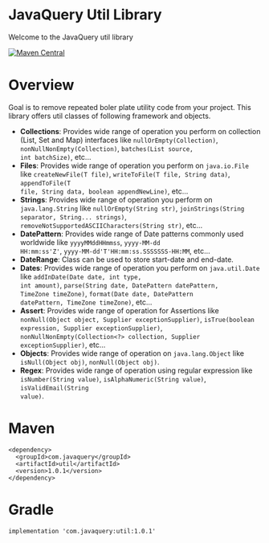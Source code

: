 # JavaQuery Util Library
Welcome to the JavaQuery util library

[![Maven Central](https://maven-badges.herokuapp.com/maven-central/com.javaquery/util/badge.svg)](https://maven-badges.herokuapp.com/maven-central/com.javaquery/util)

# Overview
Goal is to remove repeated boler plate utility code from your project. This library offers util classes of following framework and objects.

- <b>Collections</b>: Provides wide range of operation you perform on collection (List, Set and Map) interfaces like <code>nullOrEmpty(Collection)</code>, <code>nonNullNonEmpty(Collection)</code>, <code>batches(List<T> source, int batchSize)</code>, etc...
- <b>Files</b>: Provides wide range of operation you perform on <code>java.io.File</code> like <code>createNewFile(T file)</code>, <code>writeToFile(T file, String data)</code>, <code>appendToFile(T file, String data, boolean appendNewLine)</code>, etc...
- <b>Strings</b>: Provides wide range of operation you perform on <code>java.lang.String</code> like <code>nullOrEmpty(String str)</code>, <code>joinStrings(String separator, String... strings)</code>, <code>removeNotSupportedASCIICharacters(String str)</code>, etc...
- <b>DatePattern</b>: Provides wide range of Date patterns commonly used worldwide like <code>yyyyMMddHHmmss</code>, <code>yyyy-MM-dd HH:mm:ss'Z'</code>, <code>yyyy-MM-dd'T'HH:mm:ss.SSSSSSS-HH:MM</code>, etc...
- <b>DateRange</b>: Class can be used to store start-date and end-date.
- <b>Dates</b>: Provides wide range of operation you perform on <code>java.util.Date</code> like <code>addInDate(Date date, int type, int amount)</code>, <code>parse(String date, DatePattern datePattern, TimeZone timeZone)</code>, <code>format(Date date, DatePattern datePattern, TimeZone timeZone)</code>, etc...
- <b>Assert</b>: Provides wide range of operation for Assertions like <code>nonNull(Object object, Supplier<T> exceptionSupplier)</code>, <code>isTrue(boolean expression, Supplier<T> exceptionSupplier)</code>, <code>nonNullNonEmpty(Collection<?> collection, Supplier<T> exceptionSupplier)</code>, etc...
- <b>Objects</b>: Provides wide range of operation on <code>java.lang.Object</code> like <code>isNull(Object obj)</code>, <code>nonNull(Object obj)</code>.
- <b>Regex</b>: Provides wide range of operation using regular expression like <code>isNumber(String value)</code>, <code>isAlphaNumeric(String value)</code>, <code>isValidEmail(String value)</code>.

# Maven
```
<dependency>
  <groupId>com.javaquery</groupId>
  <artifactId>util</artifactId>
  <version>1.0.1</version>
</dependency>
``` 

# Gradle
```
implementation 'com.javaquery:util:1.0.1'
```

